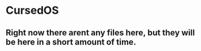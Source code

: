 # CursedOS

## Right now there arent any files here, but they will be here in a short amount of time.
